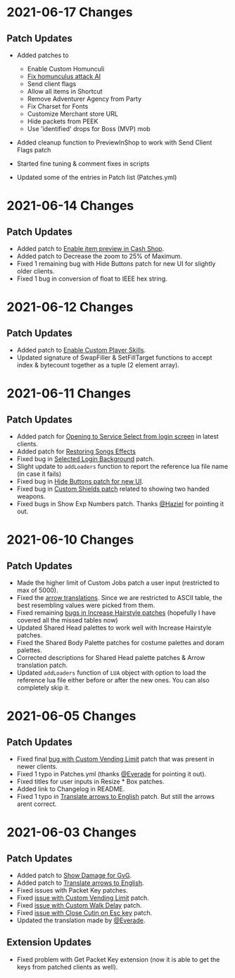 # 2021-06-17 Changes

## Patch Updates
- Added patches to
	- Enable Custom Homunculi
	- [Fix homunculus attack AI](https://github.com/Neo-Mind/WARP/issues/38)
	- Send client flags
	- Allow all items in Shortcut
	- Remove Adventurer Agency from Party
	- Fix Charset for Fonts
	- Customize Merchant store URL
	- Hide packets from PEEK
	- Use 'identified' drops for Boss (MVP) mob
	
- Added cleanup function to PreviewInShop to work with Send Client Flags patch
- Started fine tuning & comment fixes in scripts
- Updated some of the entries in Patch list (Patches.yml)

# 2021-06-14 Changes

## Patch Updates
- Added patch to [Enable item preview in Cash Shop](https://github.com/Neo-Mind/WARP/issues/17).
- Added patch to Decrease the zoom to 25% of Maximum.
- Fixed 1 remaining bug with Hide Buttons patch for new UI for slightly older clients.
- Fixed 1 bug in conversion of float to IEEE hex string.

# 2021-06-12 Changes

## Patch Updates
- Added patch to [Enable Custom Player Skills](https://github.com/Neo-Mind/WARP/issues/25).
- Updated signature of SwapFiller & SetFillTarget functions to accept index & bytecount together as a tuple (2 element array).

# 2021-06-11 Changes

## Patch Updates
- Added patch for [Opening to Service Select from login screen](https://github.com/Neo-Mind/WARP/issues/35) in latest clients.
- Added patch for [Restoring Songs Effects](https://github.com/Neo-Mind/WARP/issues/36)
- Fixed bug in [Selected Login Background](https://github.com/Neo-Mind/WARP/issues/33) patch.
- Slight update to `addLoaders` function to report the reference lua file name (in case it fails)
- Fixed bug in [Hide Buttons patch for new UI](https://github.com/Neo-Mind/WARP/issues/32).
- Fixed bug in [Custom Shields patch](https://github.com/Neo-Mind/WARP/issues/37) related to showing two handed weapons.
- Fixed bugs in Show Exp Numbers patch. Thanks [@Haziel](https://github.com/SirHaziel) for pointing it out.


# 2021-06-10 Changes

## Patch Updates
- Made the higher limit of Custom Jobs patch a user input (restricted to max of 5000).
- Fixed the [arrow translations](https://github.com/Neo-Mind/WARP/issues/24). Since we are restricted to ASCII table, the best resembling values were picked from them.
- Fixed remaining [bugs in Increase Hairstyle patches](https://github.com/Neo-Mind/WARP/issues/16) (hopefully I have covered all the missed tables now)
- Updated Shared Head palettes to work well with Increase Hairstyle patches. 
- Fixed the Shared Body Palette patches for costume palettes and doram palettes. 
- Corrected descriptions for Shared Head palette patches & Arrow translation patch.
- Updated `addLoaders` function of `LUA` object with option to load the reference lua file either before or after the new ones. You can also completely skip it.


# 2021-06-05 Changes

## Patch Updates
- Fixed final [bug with Custom Vending Limit](https://github.com/Neo-Mind/WARP/issues/15) patch that was present in newer clients.
- Fixed 1 typo in Patches.yml (thanks [@Everade](https://github.com/Everade) for pointing it out).
- Fixed titles for user inputs in Resize \* Box patches.
- Added link to Changelog in README.
- Fixed 1 typo in [Translate arrows to English](https://github.com/Neo-Mind/WARP/issues/24) patch. But still the arrows arent correct.


# 2021-06-03 Changes

## Patch Updates
- Added patch to [Show Damage for GvG](https://github.com/Neo-Mind/WARP/issues/23).
- Added patch to [Translate arrows to English](https://github.com/Neo-Mind/WARP/issues/24).
- Fixed issues with Packet Key patches.
- Fixed [issue with Custom Vending Limit](https://github.com/Neo-Mind/WARP/issues/15) patch.
- Fixed [issue with Custom Walk Delay](https://github.com/Neo-Mind/WARP/issues/26) patch.
- Fixed [issue with Close Cutin on Esc key](https://github.com/Neo-Mind/WARP/issues/28) patch.
- Updated the translation made by [@Everade](https://github.com/Everade).

## Extension Updates
- Fixed problem with Get Packet Key extension (now it is able to get the keys from patched clients as well).

